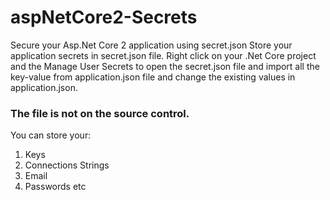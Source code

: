 # aspNetCore2-Secrets
Secure your Asp.Net Core 2 application using secret.json
Store your application secrets in secret.json file. Right click on your .Net Core project and the Manage User Secrets to open the secret.json file and import all the key-value from application.json file and change the existing values in application.json.

### The file is not on the source control.
You can store your:
1. Keys
2. Connections Strings
3. Email
4. Passwords etc

